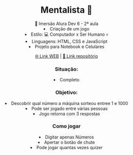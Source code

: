 <h1 style: align='center'>  Mentalista 🧠</h1>
<div style: align='center'>
🤿 Imersão Alura Dev 6 - 2ª aula
<li>Criação de um jogo</li>
<li>Estilo: 💻 Computador x Ser Humano 💀</li>
<li> Linguagens: HTML, CSS e JavaScript</li>
<li>Projeto para Notebook e Celulares</li>

<a href='https://melo-luisa.github.io/Mentalista/'>🌐 Link WEB</a> | <a href='https://github.com/Melo-Luisa/Mentalista'> 📃 Link repositório</a>
<h3>Situação:</h3>
<li>Completo</li>

<h3>Objetivo:</h3>
<li>Descobrir qual número a máquina sorteou entree 1 e 1000</li>
<li>Pode ser jogado entre várias pessoas</li>
<li>Jogo retorna com 3 respostas</li>

<h3>Como jogar</h3>
<li>Digitar apenas Números</li>
<li>Apertar o botão de chute</li>
<li>Pode jogar quantas vezes quizer</li>
</div>
